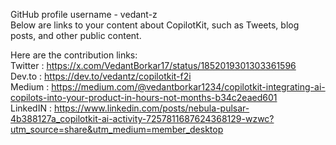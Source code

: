 GitHub profile username - vedant-z <br>
Below are links to your content about CopilotKit, such as Tweets, blog posts, and  other public content.

Here are the contribution links: <br>
Twitter : https://x.com/VedantBorkar17/status/1852019301303361596 <br>
Dev.to : https://dev.to/vedantz/copilotkit-f2i <br>
Medium : https://medium.com/@vedantborkar1234/copilotkit-integrating-ai-copilots-into-your-product-in-hours-not-months-b34c2eaed601 <br>
LinkedIN : https://www.linkedin.com/posts/nebula-pulsar-4b388127a_copilotkit-ai-activity-7257811687624368129-wzwc?utm_source=share&utm_medium=member_desktop
